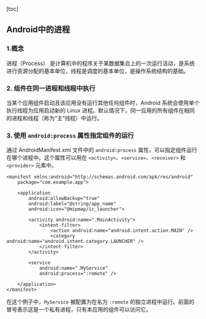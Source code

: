 [toc]

## Android中的进程

### 1.概念

进程（Process） 是计算机中的程序关于某数据集合上的一次运行活动，是系统进行资源分配的基本单位，线程是调度的基本单位，是操作系统结构的基础。

### 2. 组件在同一进程和线程中执行

当某个应用组件启动且该应用没有运行其他任何组件时，Android 系统会使用单个执行线程为应用启动新的 Linux 进程。默认情况下，同一应用的所有组件在相同的进程和线程（称为“主”线程）中运行。

### 3. 使用 `android:process` 属性指定组件的运行

通过 AndroidManifest.xml 文件中的 `android:process` 属性，可以指定组件运行在哪个进程中。这个属性可以用在 `<activity>`、`<service>`、`<receiver>` 和 `<provider>` 元素中。

```
<manifest xmlns:android="http://schemas.android.com/apk/res/android"
    package="com.example.app">

    <application
        android:allowBackup="true"
        android:label="@string/app_name"
        android:icon="@mipmap/ic_launcher">

        <activity android:name=".MainActivity">
            <intent-filter>
                <action android:name="android.intent.action.MAIN" />
                <category android:name="android.intent.category.LAUNCHER" />
            </intent-filter>
        </activity>

        <service
            android:name=".MyService"
            android:process=":remote" />

    </application>
</manifest>
```

在这个例子中，`MyService` 被配置为在名为 `:remote` 的独立进程中运行。前面的冒号表示这是一个私有进程，只有本应用的组件可以访问它。


